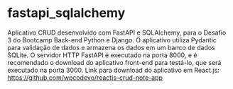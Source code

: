 # fastapi_sqlalchemy

Aplicativo CRUD desenvolvido com FastAPI e SQLAlchemy, para o Desafio 3 do Bootcamp Back-end Python e Django. O aplicativo utiliza Pydantic para validação de dados e armazena os dados em um banco de dados SQLite.
O servidor HTTP FastAPI é executado na porta 8000, e é recomendado o download do aplicativo front-end para testá-lo, que será executado na porta 3000.
Link para download do aplicativo em React.js: https://github.com/wpcodevo/reactjs-crud-note-app
